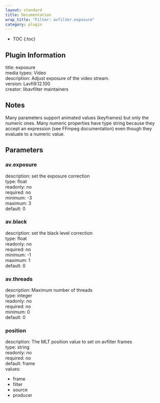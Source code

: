 ```yaml
---
layout: standard
title: Documentation
wrap_title: "Filter: avfilter.exposure"
category: plugin
---
```

* TOC
{:toc}

## Plugin Information

title: exposure  
media types:
Video  
description: Adjust exposure of the video stream.  
version: Lavfi9.12.100  
creator: libavfilter maintainers  

## Notes

Many parameters support animated values (keyframes) but only the numeric ones. Many numeric properties have type string because they accept an expression (see FFmpeg documentation) even though they evaluate to a numeric value.

## Parameters

### av.exposure

  
description:
set the exposure correction  
type: float  
readonly: no  
required: no  
minimum: -3  
maximum: 3  
default: 0  

### av.black

  
description:
set the black level correction  
type: float  
readonly: no  
required: no  
minimum: -1  
maximum: 1  
default: 0  

### av.threads

  
description:
Maximum number of threads  
type: integer  
readonly: no  
required: no  
minimum: 0  
default: 0  

### position

  
description:
The MLT position value to set on avfilter frames  
type: string  
readonly: no  
required: no  
default: frame  
values:  

* frame
* filter
* source
* producer

